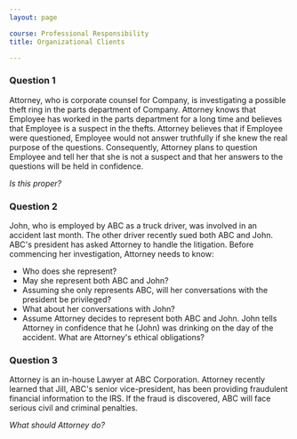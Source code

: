 ```yaml
---
layout: page

course: Professional Responsibility
title: Organizational Clients

---
```


### Question 1

Attorney, who is corporate counsel for Company, is investigating a possible theft ring in the parts department of Company. Attorney knows that Employee has worked in the parts department for a long time and believes that Employee is a suspect in the thefts. Attorney believes that if Employee were questioned, Employee would not answer truthfully if she knew the real purpose of the questions. Consequently, Attorney plans to question Employee and tell her that she is not a suspect and that her answers to the questions will be held in confidence. 

_Is this proper?_

### Question 2

John, who is employed by ABC as a truck driver, was involved in an accident last month. The other driver recently sued both ABC and John. ABC's president has asked Attorney to handle the litigation. Before commencing her investigation, Attorney needs to know:

- Who does she represent?
- May she represent both ABC and John?
- Assuming she only represents ABC, will her conversations with the president be privileged?
- What about her conversations with John?
- Assume Attorney decides to represent both ABC and John. John tells Attorney in confidence that he (John) was drinking on the day of the accident. What are Attorney's ethical obligations?

### Question 3

Attorney is an in-house Lawyer at ABC Corporation. Attorney recently learned that Jill, ABC's senior vice-president, has been providing fraudulent financial information to the IRS. If the fraud is discovered, ABC will face serious civil and criminal penalties. 

_What should Attorney do?_